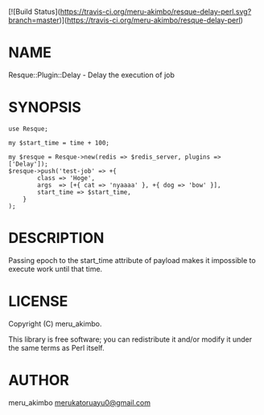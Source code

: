 \[!\[Build Status\](https://travis-ci.org/meru-akimbo/resque-delay-perl.svg?branch=master)\](https://travis-ci.org/meru-akimbo/resque-delay-perl)

# NAME

Resque::Plugin::Delay - Delay the execution of job

# SYNOPSIS

    use Resque;

    my $start_time = time + 100;

    my $resque = Resque->new(redis => $redis_server, plugins => ['Delay']);
    $resque->push('test-job' => +{
            class => 'Hoge',
            args  => [+{ cat => 'nyaaaa' }, +{ dog => 'bow' }],
            start_time => $start_time,
        }
    );

# DESCRIPTION

Passing epoch to the start\_time attribute of payload makes it impossible to execute work until that time.

# LICENSE

Copyright (C) meru\_akimbo.

This library is free software; you can redistribute it and/or modify
it under the same terms as Perl itself.

# AUTHOR

meru\_akimbo <merukatoruayu0@gmail.com>
